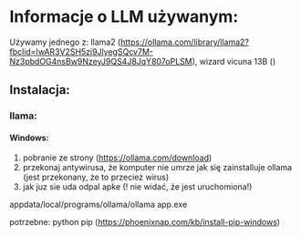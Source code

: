 # Informacje o LLM używanym:

Używamy jednego z: llama2 (https://ollama.com/library/llama2?fbclid=IwAR3V2SH5zj9JlyegSQcv7M-Nz3pbdOG4nsBw9NzeyJ9QS4J8JqY807oPLSM), wizard vicuna 13B (<!-- jeszcze trzeba dodac link odpowiedni -->)

## Instalacja:

### llama:

#### Windows:

1. pobranie ze strony (https://ollama.com/download)
2. przekonaj antywirusa, że komputer nie umrze jak się zainstalluje ollama (jest przekonany, że to przecież wirus) 
3. jak juz sie uda odpal apke (! nie widać, że jest uruchomiona!)

appdata/local/programs/ollama/ollama app.exe

potrzebne:
python
pip (https://phoenixnap.com/kb/install-pip-windows)
